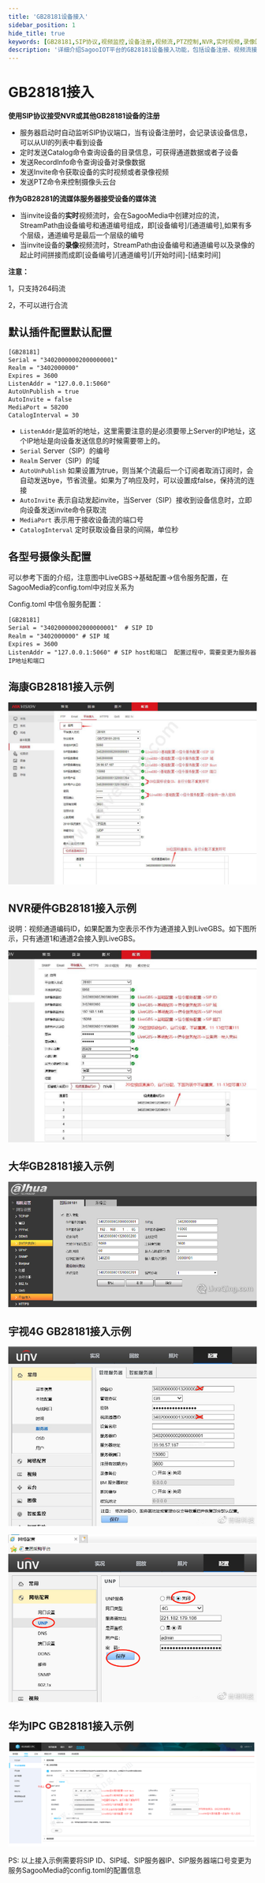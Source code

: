 ```yaml
---
title: 'GB28181设备接入'
sidebar_position: 1
hide_title: true
keywords: [GB28181,SIP协议,视频监控,设备注册,视频流,PTZ控制,NVR,实时视频,录像回放,流媒体服务]
description: '详细介绍SagooIOT平台的GB28181设备接入功能，包括设备注册、视频流接入和云台控制等内容。'
---
```

# GB28181接入

**使用SIP协议接受NVR或其他GB28181设备的注册**

- 服务器启动时自动监听SIP协议端口，当有设备注册时，会记录该设备信息，可以从UI的列表中看到设备
- 定时发送Catalog命令查询设备的目录信息，可获得通道数据或者子设备
- 发送RecordInfo命令查询设备对录像数据
- 发送Invite命令获取设备的实时视频或者录像视频
- 发送PTZ命令来控制摄像头云台

**作为GB28281的流媒体服务器接受设备的媒体流**

- 当invite设备的**实时**视频流时，会在SagooMedia中创建对应的流，StreamPath由设备编号和通道编号组成，即[设备编号]/[通道编号],如果有多个层级，通道编号是最后一个层级的编号
- 当invite设备的**录像**视频流时，StreamPath由设备编号和通道编号以及录像的起止时间拼接而成即[设备编号]/[通道编号]/[开始时间]-[结束时间]


**注意：**

1，只支持264码流

2，不可以进行合流

##  默认插件配置默认配置

```
[GB28181]
Serial = "34020000002000000001"
Realm = "3402000000"
Expires = 3600
ListenAddr = "127.0.0.1:5060"
AutoUnPublish = true 
AutoInvite = false
MediaPort = 58200
CatalogInterval = 30
```

- `ListenAddr`是监听的地址，这里需要注意的是必须要带上Server的IP地址，这个IP地址是向设备发送信息的时候需要带上的。
- `Serial` Server（SIP）的编号
- `Realm` Server（SIP）的域
- `AutoUnPublish` 如果设置为true，则当某个流最后一个订阅者取消订阅时，会自动发送bye，节省流量。如果为了响应及时，可以设置成false，保持流的连接
- `AutoInvite` 表示自动发起invite，当Server（SIP）接收到设备信息时，立即向设备发送invite命令获取流
- `MediaPort` 表示用于接收设备流的端口号
- `CatalogInterval` 定时获取设备目录的间隔，单位秒



## 各型号摄像头配置

可以参考下面的介绍，注意图中LiveGBS->基础配置->信令服务配置，在SagooMedia的config.toml中对应关系为

Config.toml 中信令服务配置：

```
[GB28181]
Serial = "34020000002000000001"  # SIP ID
Realm = "3402000000" # SIP 域
Expires = 3600 
ListenAddr = "127.0.0.1:5060" # SIP host和端口  配置过程中，需要变更为服务器IP地址和端口
```

## 海康GB28181接入示例

![海康GB28181接入示例](../imgs/media/haikang.jpg)

## NVR硬件GB28181接入示例

说明：视频通道编码ID，如果配置为空表示不作为通道接入到LiveGBS。如下图所示，只有通道1和通道2会接入到LiveGBS。

![NVRGB28181接入示例](../imgs/media/nvr.jpg)

## 大华GB28181接入示例

![大华GB28181接入示例](../imgs/media/dahua.jpg)

## 宇视4G GB28181接入示例

![宇视4G GB28181接入示例](../imgs/media/yushi01.jpg)

![宇视4G GB28181接入示例](../imgs/media/yushi02.jpg)

## 华为IPC GB28181接入示例

![华为IPCGB28181接入示例](../imgs/media/huawei_ipc.png)

PS: 以上接入示例需要将SIP ID、SIP域、SIP服务器IP、SIP服务器端口号变更为服务SagooMedia的config.toml的配置信息
